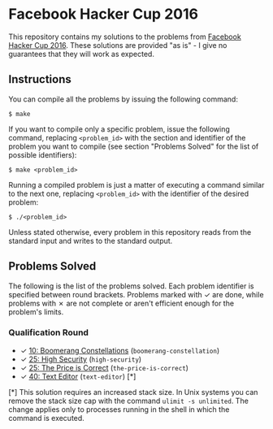 # Facebook Hacker Cup 2016

This repository contains my solutions to the problems from [Facebook Hacker Cup 2016][1]. These solutions are provided "as is" - I give no guarantees that they will work as expected.

## Instructions

You can compile all the problems by issuing the following command:

    $ make

If you want to compile only a specific problem, issue the following command, replacing `<problem_id>` with the section and identifier of the problem you want to compile (see section "Problems Solved" for the list of possible identifiers):

    $ make <problem_id>

Running a compiled problem is just a matter of executing a command similar to the next one, replacing `<problem_id>` with the identifier of the desired problem:

    $ ./<problem_id>

Unless stated otherwise, every problem in this repository reads from the standard input and writes to the standard output.

## Problems Solved

The following is the list of the problems solved. Each problem identifier is specified between round brackets. Problems marked with ✓ are done, while problems with ✗ are not complete or aren't efficient enough for the problem's limits.

### Qualification Round

* ✓ [10: Boomerang Constellations][qual1] (`boomerang-constellation`)
* ✓ [25: High Security][qual2] (`high-security`)
* ✓ [25: The Price is Correct][qual3] (`the-price-is-correct`)
* ✓ [40: Text Editor][qual4] (`text-editor`) [*]

[*] This solution requires an increased stack size. In Unix systems you can remove the stack size cap with the command `ulimit -s unlimited`. The change applies only to processes running in the shell in which the command is executed.

[1]: https://www.facebook.com/hackercup
[qual1]: https://www.facebook.com/hackercup/problem/910374079035613/
[qual2]: https://www.facebook.com/hackercup/problem/1527664744192390/
[qual3]: https://www.facebook.com/hackercup/problem/881509321917182/
[qual4]: https://www.facebook.com/hackercup/problem/1525154397757404/
